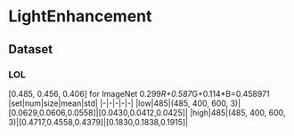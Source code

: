 # LightEnhancement

## Dataset

### LOL 
[0.485, 0.456, 0.406] for ImageNet 0.299*R+0.587*G+0.114*B=0.458971
|set|num|size|mean|std|
|-|-|-|-|-|
|low|485|(485, 400, 600, 3)|[0.0629,0.0606,0.0558]|[0.0430,0.0412,0.0425]|
|high|485|(485, 400, 600, 3)|[0.4717,0.4558,0.4379]|[0.1830,0.1838,0.1915]|
